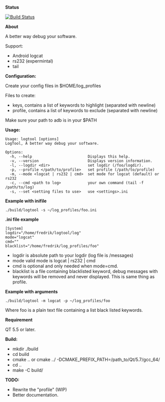 **Status**

[![Build Status](https://travis-ci.org/fpersson/logtool.svg?branch=master)](https://travis-ci.org/fpersson/logtool)

**About**

A better way debug your software.

Support:
* Android logcat
* rs232 (expermintal)
* tail

**Configuration:**

Create your config files in $HOME/log_profiles
 
Files to create:
* keys, contains a list of keywords to highlight (separated with newline)
* profile, contains a list of keywords to exclude (separated with newline)

Make sure your path to adb is in your $PATH

**Usage:**
```
Usage: logtool [options]
LogTool, A better way debug your software.

Options:
  -h, --help                         Displays this help.
  -v, --version                      Displays version information.
  -l, --logdir <dir>                 set logdir (/foo/logdir).
  -p, --profile </path/to/profile>   set profile (/path/to/profile)
  -m, --mode <logcat | rs232 | cmd>  set mode for logcat (default) or rs232
  -c, --cmd <path to log>            your own command (tail -f /path/to/log)
  -s, --set <setting files to use>   use <settings>.ini
   ```

**Example with inifile**
```
./build/logtool -s ~/log_profiles/foo.ini
```

**.ini file example**
```
[System]
logdir="/home/fredrik/logtool/log"
mode="logcat"
cmd=""
blacklist="/home/fredrik/log_profiles/foo"
```
* logdir is absolute path to your logdir (log file is /messages)
* mode valid mode is logcat | rs232 | cmd
* cmd is optional and only needed when mode=cmd.
* blacklist is a file containing blacklisted keyword, debug messages with keywords will be removed and never displayed. This is same thing as profile. 

**Example with arguments**
```
./build/logtool -m logcat -p ~/log_profiles/foo
```
Where foo is a plain text file containing a list black listed keywords. 

**Requirement**

QT 5.5 or later.

**Build:**
* mkdir ./build
* cd build
* cmake .. or cmake ../ -DCMAKE_PREFIX_PATH=/path_to/Qt/5.7/gcc_64/
* cd ..
* make -C build/

**TODO:**
* Rewrite the "profile" (WIP)
* Better documentation.